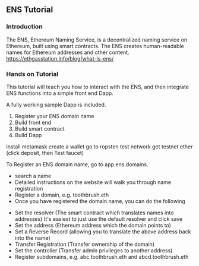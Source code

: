 ## ENS Tutorial

### Introduction

The ENS, Ethereum Naming Service, is a decentralized naming service on Ethereum, built using smart contracts. The ENS creates human-readable names for Ethereum addresses and other content.
https://ethgasstation.info/blog/what-is-ens/


### Hands on Tutorial

This tutorial will teach you how to interact with the ENS, and then integrate ENS functions into a simple front end Dapp.

A fully working sample Dapp is included.

1) Register your ENS domain name
2) Build front end
3) Build smart contract
4) Build Dapp


install metamask
create a wallet
go to ropsten test network
get testnet ether (click deposit, then Test faucet)

To Register an ENS domain name, go to app.ens.domains.
- search a name
- Detailed instructions on the website will walk you through name registration
- Register a domain, e.g. toothbrush.eth
- Once you have registered the domain name, you can do the following

* Set the resolver (The smart contract which translates names into addresses)
    It's easiest to just use the default resolver and click save
* Set the address (Ethereum address which the domain points to)
* Set a Reverse Record (allowing you to translate the above address back into the name)
* Transfer Registration (Transfer ownership of the domain)
* Set the controller (Transfer admin privileges to another address)
* Register subdomains, e.g. abc.toothbrush.eth and abcd.toothbrush.eth



##

